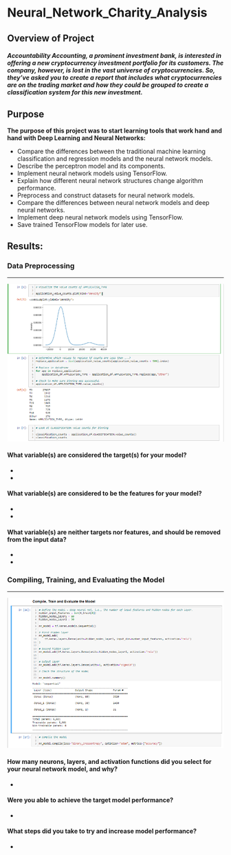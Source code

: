 # Neural_Network_Charity_Analysis

## Overview of Project
 
#### *Accountability Accounting, a prominent investment bank, is interested in offering a new cryptocurrency investment portfolio for its customers. The company, however, is lost in the vast universe of cryptocurrencies. So, they’ve asked you to create a report that includes what cryptocurrencies are on the trading market and how they could be grouped to create a classification system for this new investment.*
 
<!--![mobile](https://github.com/Atomickilroy/Credit_Risk_Analysis/blob/main/png/Screenshot%202022-09-17%20124821.png) -->
 
 
## Purpose
 
**The purpose of this project was to start learning tools that work hand and hand with Deep Learning and Neural Networks:**
 
  - Compare the differences between the traditional machine learning classification and regression models and the neural network models.
  - Describe the perceptron model and its components.
  - Implement neural network models using TensorFlow.
  - Explain how different neural network structures change algorithm performance.
  - Preprocess and construct datasets for neural network models.
  - Compare the differences between neural network models and deep neural networks.
  - Implement deep neural network models using TensorFlow.
  - Save trained TensorFlow models for later use.
 
## Results: 

### Data Preprocessing
--- 
![mobile](https://github.com/Atomickilroy/Neural_Network_Charity_Analysis/blob/main/png/Screenshot%202022-09-27%20001237.png)

#### What variable(s) are considered the target(s) for your model?
  -
  -

#### What variable(s) are considered to be the features for your model?
  -
  -
  

#### What variable(s) are neither targets nor features, and should be removed from the input data?
  -
  -

### Compiling, Training, and Evaluating the Model
--- 
![mobile](https://github.com/Atomickilroy/Neural_Network_Charity_Analysis/blob/main/png/Train.png) 

#### How many neurons, layers, and activation functions did you select for your neural network model, and why?
  -

#### Were you able to achieve the target model performance?
  - 

#### What steps did you take to try and increase model performance?  
  - 


 
 
 
 
